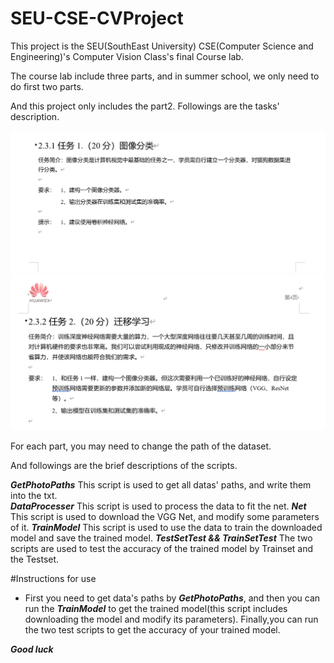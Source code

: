 # SEU-CSE-CVProject
This project is the SEU(SouthEast University) CSE(Computer Science and Engineering)'s  Computer Vision Class's final Course lab.


The course lab include three parts, and in summer school, we only need to do first two parts.

And this project only includes the part2.
Followings are the tasks' description.

![Alt text](image.png)
![Alt text](image-1.png)



For each part, you may need to change the path of the dataset.


And followings are the brief descriptions of the scripts.

***GetPhotoPaths***
This script is used to get all datas' paths, and write them into the txt.  
***DataProcesser***
This script is used to process the data to fit the net.
***Net***
This script is used to download the VGG Net, and modify some parameters of it.
***TrainModel***
This script is used to use the data to train the downloaded model and save the trained model.
***TestSetTest && TrainSetTest***
The two scripts are used to test the accuracy of the trained model by Trainset and the Testset. 


#Instructions for use
* First you need to get data's paths by ***GetPhotoPaths***, and then you can run the ***TrainModel*** to get the trained model(this script includes downloading the model and modify its parameters). Finally,you can run the two test scripts to get the accuracy of your trained model.


***Good luck***